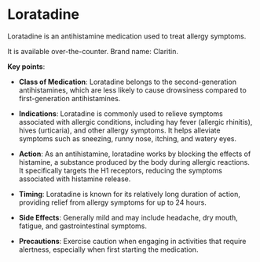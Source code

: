 <!--
source: gpt-3 + jph editing
brands: Claratin
treats: hay fever (allergic rhinitis), hives (urticaria), sneezing, runny nose, itching, watery eyes
tags: antihistamines medications
-->

# Loratadine

Loratadine is an antihistamine medication used to treat allergy symptoms.

It is available over-the-counter. Brand name: Claritin.

**Key points**:

* **Class of Medication**: Loratadine belongs to the second-generation antihistamines, which are less likely to cause drowsiness compared to first-generation antihistamines.

* **Indications**: Loratadine is commonly used to relieve symptoms associated with allergic conditions, including hay fever (allergic rhinitis), hives (urticaria), and other allergy symptoms. It helps alleviate symptoms such as sneezing, runny nose, itching, and watery eyes.

* **Action**: As an antihistamine, loratadine works by blocking the effects of histamine, a substance produced by the body during allergic reactions. It specifically targets the H1 receptors, reducing the symptoms associated with histamine release.

* **Timing**: Loratadine is known for its relatively long duration of action, providing relief from allergy symptoms for up to 24 hours.

* **Side Effects**: Generally mild and may include headache, dry mouth, fatigue, and gastrointestinal symptoms.

* **Precautions**: Exercise caution when engaging in activities that require alertness, especially when first starting the medication.
